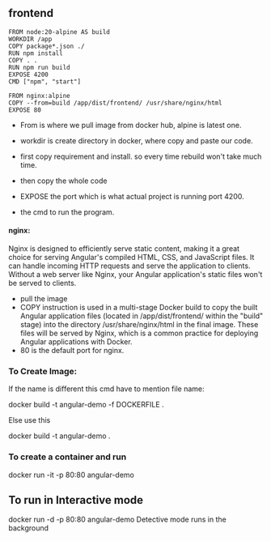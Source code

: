 ## frontend

```
FROM node:20-alpine AS build
WORKDIR /app
COPY package*.json ./
RUN npm install
COPY . .
RUN npm run build
EXPOSE 4200
CMD ["npm", "start"]

FROM nginx:alpine
COPY --from=build /app/dist/frontend/ /usr/share/nginx/html
EXPOSE 80
```

- From is where we pull image from docker hub,
alpine is latest one.

- workdir is create directory in docker, where copy and paste our code. 

- first copy requirement and install. so every time rebuild won't take much time.

- then copy the whole code

- EXPOSE the port which is what actual project is running port 4200.

- the cmd to run the program.

#### nginx:

Nginx is designed to efficiently serve static content, making it a great choice for serving Angular's compiled HTML, CSS, and JavaScript files. It can handle incoming HTTP requests and serve the application to clients. Without a web server like Nginx, your Angular application's static files won't be served to clients.

- pull the image
- COPY instruction is used in a multi-stage Docker build to copy the built Angular application files (located in /app/dist/frontend/ within the "build" stage) into the directory /usr/share/nginx/html in the final image. These files will be served by Nginx, which is a common practice for deploying Angular applications with Docker.
- 80 is the default port for nginx.

### To Create Image:


If the name is different this cmd have to mention file name:

docker build -t angular-demo -f DOCKERFILE .

Else use this

docker build -t angular-demo .

### To create a container and run

docker run -it -p 80:80 angular-demo
## To run in Interactive mode 
docker run -d -p 80:80 angular-demo
Detective mode runs in the background
